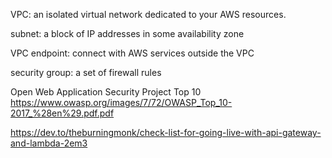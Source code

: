 


VPC: an isolated virtual network dedicated to your AWS resources.

subnet: a block of IP addresses in some availability zone

VPC endpoint: connect with AWS services outside the VPC

security group: a set of firewall rules



Open Web Application Security Project Top 10
https://www.owasp.org/images/7/72/OWASP_Top_10-2017_%28en%29.pdf.pdf



https://dev.to/theburningmonk/check-list-for-going-live-with-api-gateway-and-lambda-2em3


